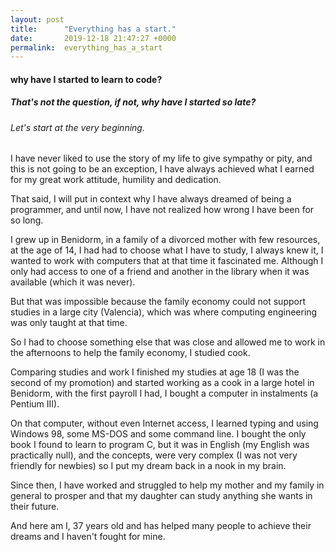 ```yaml
---
layout: post
title:      "Everything has a start."
date:       2019-12-18 21:47:27 +0000
permalink:  everything_has_a_start
---
```



#### why have I started to learn to code?

##### That's not the question, if not, why have I started so late?
###### Let's start at the very beginning.

I have never liked to use the story of my life to give sympathy or pity, and this is not going to be an exception, I have always achieved what I earned for my great work attitude, humility and dedication.

That said, I will put in context why I have always dreamed of being a programmer, and until now, I have not realized how wrong I have been for so long.

I grew up in Benidorm, in a family of a divorced mother with few resources, at the age of 14, I had had to choose what I have to study, I always knew it, I wanted to work with computers that at that time it fascinated me. Although I only had access to one of a friend and another in the library when it was available (which it was never).

But that was impossible because the family economy could not support studies in a large city (Valencia), which was where computing engineering was only taught at that time.

So I had to choose something else that was close and allowed me to work in the afternoons to help the family economy, I studied cook.

Comparing studies and work I finished my studies at age 18 (I was the second of my promotion) and started working as a cook in a large hotel in Benidorm, with the first payroll I had, I bought a computer in instalments (a Pentium III).

On that computer, without even Internet access, I learned typing and using Windows 98, some MS-DOS and some command line. I bought the only book I found to learn to program C, but it was in English (my English was practically null), and the concepts, were very complex (I was not very friendly for newbies) so I put my dream back in a nook in my brain.

Since then,  I have worked and struggled to help my mother and my family in general to prosper and that my daughter can study anything she wants in their future.

And here am I, 37 years old and has helped many people to achieve their dreams and I haven't fought for mine.




